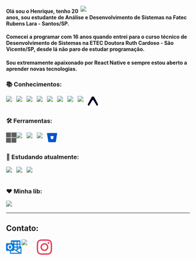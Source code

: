 <img src="https://user-images.githubusercontent.com/65872394/123756467-5010c300-d893-11eb-9916-596d3302ce98.gif" align="right" min-width="300px" max-width="550px" width="300px"
 />

#### Olá sou o Henrique, tenho 20 anos, sou estudante de Análise e Desenvolvimento de Sistemas na Fatec Rubens Lara - Santos/SP.

#### Comecei a programar com 16 anos quando entrei para o curso técnico de Desenvolvimento de Sistemas na ETEC Doutora Ruth Cardoso - São Vicente/SP, desde lá não paro de estudar programação.

#### Sou extremamente apaixonado por React Native e sempre estou aberto a aprender novas tecnologias.

### 📚 Conhecimentos: 
<img align="left" src="https://cdn.jsdelivr.net/gh/devicons/devicon/icons/c/c-original.svg" width="28px"/>
<img align="left" src="https://cdn.jsdelivr.net/gh/devicons/devicon/icons/cplusplus/cplusplus-original.svg" width="28px"/>
<img align="left" src="https://cdn.jsdelivr.net/gh/devicons/devicon/icons/html5/html5-original.svg" width="28px">
<img align="left" src="https://cdn.jsdelivr.net/gh/devicons/devicon/icons/css3/css3-original.svg" width="28px">
<img align="left" src="https://cdn.jsdelivr.net/gh/devicons/devicon/icons/javascript/javascript-original.svg" width="28px">
<img align="left" src="https://cdn.jsdelivr.net/gh/devicons/devicon/icons/typescript/typescript-original.svg" width="28px">
<img align="left" src="https://cdn.jsdelivr.net/gh/devicons/devicon/icons/react/react-original.svg" width="28px">
<img align="left" src="https://cdn.jsdelivr.net/gh/devicons/devicon/icons/nextjs/nextjs-original.svg" width="28px">
<img align="left" src="icons/expo.svg" width="28px">

<br><br>
  
### 🛠️ Ferramentas: 
<img align="left" src="icons/microsoft.svg" width="28px"> 
<img align="left" src="https://cdn.jsdelivr.net/gh/devicons/devicon/icons/vscode/vscode-original.svg" width="28px"> 
<img align="left" src="https://cdn.jsdelivr.net/gh/devicons/devicon/icons/git/git-original.svg" width="28px"> 
<img align="left" src="https://cdn.jsdelivr.net/gh/devicons/devicon/icons/github/github-original.svg" width="28px"> 
<img align="left" src="icons/bitbucket.svg" width="28px"> 

<br><br>

### 📖 Estudando atualmente: 
<img align="left" src="https://cdn.jsdelivr.net/gh/devicons/devicon/icons/react/react-original.svg" width="28px">
<img align="left" src="https://cdn.jsdelivr.net/gh/devicons/devicon/icons/javascript/javascript-original.svg" width="28px"> 
<img align="left" src="https://cdn.jsdelivr.net/gh/devicons/devicon/icons/typescript/typescript-original.svg" width="28px">

<br><br>

### ❤️ Minha lib:
<a href="https://www.npmjs.com/package/react-translation-firebase-errors">
  <img height="150em" src="https://github-readme-stats.vercel.app/api/pin/?username=hmdarkfir3&repo=react-translation-firebase-errors&title_color=5D478B&bg_color=111111&text_color=E8E8E8&border_color=5D478B" />
</a>

---

<h2>Contato:</h2>

<p align="left">
  <a href="mailto:henriquestudo@outlook.com" target="_blank"><img align="left" src="icons/microsoftoutlook.svg" width="42px"></a>
  <a href="https://www.linkedin.com/in/henrique-luís-oliveira-marques-3406361a7/" target="_blank"><img align="left" src="https://cdn.jsdelivr.net/gh/devicons/devicon/icons/linkedin/linkedin-original.svg" width="42px"></a>
 <a href="https://www.instagram.com/hrq_marques/" target="_blank"><img align="left"" src="icons/instagram.svg" width="42px"></a>
<p>


